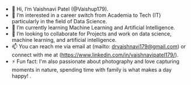 - 👋 Hi, I’m Vaishnavi Patel (@Vaishup179).
- 👀 I’m interested in a career switch from Academia to Tech (IT) particularly in the field of Data Science.
- 🌱 I’m currently learning Machine Learning and Artificial Intelligence.
- 💞️ I’m looking to collaborate for Projects and work on data science, machine learning, and artificial intelligence.
- 📫 You can reach me via email at (mailto: drvaishnavi179@gmail.com) or connect with me at (https://www.linkedin.com/in/vaishnavipatel179/).
- ⚡ Fun fact: I'm also passionate about photography and love capturing moments in nature, spending time with family is what makes a day happy! .

<!---
Vaishup179/Vaishup179 is a ✨ special ✨ repository because its `README.md` (this file) appears on your GitHub profile.
You can click the Preview link to take a look at your changes.
--->
